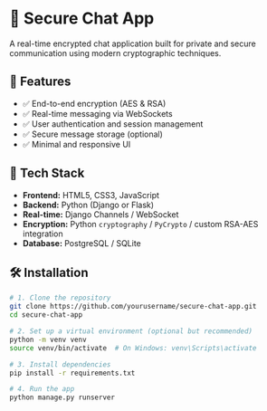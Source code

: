 # 🔐 Secure Chat App

A real-time encrypted chat application built for private and secure communication using modern cryptographic techniques.

## 🚀 Features

- ✅ End-to-end encryption (AES & RSA)
- ✅ Real-time messaging via WebSockets
- ✅ User authentication and session management
- ✅ Secure message storage (optional)
- ✅ Minimal and responsive UI

## 🧱 Tech Stack

- **Frontend:** HTML5, CSS3, JavaScript
- **Backend:** Python (Django or Flask)
- **Real-time:** Django Channels / WebSocket
- **Encryption:** Python `cryptography` / `PyCrypto` / custom RSA-AES integration
- **Database:** PostgreSQL / SQLite

## 🛠 Installation

```bash
# 1. Clone the repository
git clone https://github.com/yourusername/secure-chat-app.git
cd secure-chat-app

# 2. Set up a virtual environment (optional but recommended)
python -m venv venv
source venv/bin/activate  # On Windows: venv\Scripts\activate

# 3. Install dependencies
pip install -r requirements.txt

# 4. Run the app
python manage.py runserver

